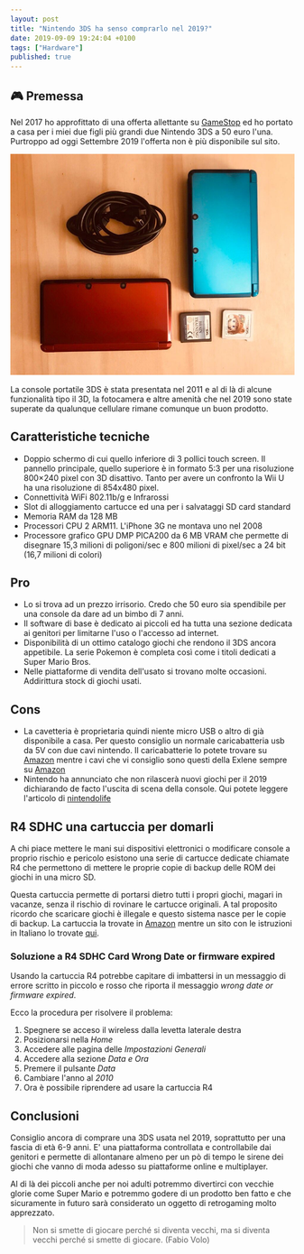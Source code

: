 ```yaml
---
layout: post
title: "Nintendo 3DS ha senso comprarlo nel 2019?"
date: 2019-09-09 19:24:04 +0100
tags: ["Hardware"]
published: true
---
```


## :video_game: Premessa

Nel 2017 ho approfittato di una offerta allettante su [GameStop](<[https://www.gamestop.it](https://www.gamestop.it/)>) ed ho portato a casa per i miei due figli più grandi due Nintendo 3DS a 50 euro l'una. Purtroppo ad oggi Settembre 2019 l'offerta non è più disponibile sul sito.

![N3DS](./2019-09-09_3ds.jpeg)

La console portatile 3DS è stata presentata nel 2011 e al di là di alcune funzionalità tipo il 3D, la fotocamera e altre amenità che nel 2019 sono state superate da qualunque cellulare rimane comunque un buon prodotto.

## Caratteristiche tecniche

- Doppio schermo di cui quello inferiore di 3 pollici touch screen. Il pannello principale, quello superiore è in formato 5:3 per una risoluzione 800×240 pixel con 3D disattivo. Tanto per avere un confronto la Wii U ha una risoluzione di 854x480 pixel.
- Connettività WiFi 802.11b/g e Infrarossi
- Slot di alloggiamento cartucce ed una per i salvataggi SD card standard
- Memoria RAM da 128 MB
- Processori CPU 2 ARM11. L'iPhone 3G ne montava uno nel 2008
- Processore grafico GPU DMP PICA200 da 6 MB VRAM che permette di disegnare 15,3 milioni di poligoni/sec e 800 milioni di pixel/sec a 24 bit (16,7 milioni di colori)

## Pro

- Lo si trova ad un prezzo irrisorio. Credo che 50 euro sia spendibile per una console da dare ad un bimbo di 7 anni.
- Il software di base è dedicato ai piccoli ed ha tutta una sezione dedicata ai genitori per limitarne l'uso o l'accesso ad internet.
- Disponibilità di un ottimo catalogo giochi che rendono il 3DS ancora appetibile. La serie Pokemon è completa così come i titoli dedicati a Super Mario Bros.
- Nelle piattaforme di vendita dell'usato si trovano molte occasioni. Addirittura stock di giochi usati.

## Cons

- La cavetteria è proprietaria quindi niente micro USB o altro di già disponibile a casa. Per questo consiglio un normale caricabatteria usb da 5V con due cavi nintendo. Il caricabatterie lo potete trovare su [Amazon](https://www.amazon.it/AmazonBasics-Caricabatterie-parete-porte-Nero/dp/B0773BH9ML/ref=pd_sbs_23_2/260-0166404-6364166?_encoding=UTF8&pd_rd_i=B0773BH9ML&pd_rd_r=fb0e33f4-ee14-402a-b8c3-9ad485563daf&pd_rd_w=bn2Rv&pd_rd_wg=diBgn&pf_rd_p=37660d27-94f1-4ebe-be01-184b332a9b15&pf_rd_r=HJSTEGPDMC7PPWQ15XHF&psc=1&refRID=HJSTEGPDMC7PPWQ15XHF) mentre i cavi che vi consiglio sono questi della Exlene sempre su [Amazon](https://www.amazon.it/gp/product/B07GS3P5DJ/ref=ppx_od_dt_b_asin_title_s00?ie=UTF8&psc=1)
- Nintendo ha annunciato che non rilascerà nuovi giochi per il 2019 dichiarando de facto l'uscita di scena della console. Qui potete leggere l'articolo di [nintendolife](http://www.nintendolife.com/news/2019/06/nintendo_reiterates_it_has_no_games_to_announce_for_3ds_but_says_its_still_an_important_device)

## R4 SDHC una cartuccia per domarli

A chi piace mettere le mani sui dispositivi elettronici o modificare console a proprio rischio e pericolo esistono una serie di cartucce dedicate chiamate R4 che permettono di mettere le proprie copie di backup delle ROM dei giochi in una micro SD.

Questa cartuccia permette di portarsi dietro tutti i propri giochi, magari in vacanze, senza il rischio di rovinare le cartucce originali. A tal proposito ricordo che scaricare giochi è illegale e questo sistema nasce per le copie di backup.
La cartuccia la trovate in [Amazon](https://www.amazon.it/s?k=r4+sdhc&__mk_it_IT=%C3%85M%C3%85%C5%BD%C3%95%C3%91&ref=nb_sb_noss_2) mentre un sito con le istruzioni in Italiano lo trovate [qui](http://www.r4-r4i.it/products/R4-SDHC-Dual-Core-p-9.html).

### Soluzione a R4 SDHC Card Wrong Date or firmware expired

Usando la cartuccia R4 potrebbe capitare di imbattersi in un messaggio di errore scritto in piccolo e rosso che riporta il messaggio _wrong date or firmware expired_.

Ecco la procedura per risolvere il problema:

1. Spegnere se acceso il wireless dalla levetta laterale destra
2. Posizionarsi nella _Home_
3. Accedere alle pagina delle _Impostazioni Generali_
4. Accedere alla sezione _Data e Ora_
5. Premere il pulsante _Data_
6. Cambiare l'anno al _2010_
7. Ora è possibile riprendere ad usare la cartuccia R4

## Conclusioni

Consiglio ancora di comprare una 3DS usata nel 2019, soprattutto per una fascia di età 6-9 anni. E' una piattaforma controllata e controllabile dai genitori e permette di allontanare almeno per un pò di tempo le sirene dei giochi che vanno di moda adesso su piattaforme online e multiplayer.

Al di là dei piccoli anche per noi adulti potremmo divertirci con vecchie glorie come Super Mario e potremmo godere di un prodotto ben fatto e che sicuramente in futuro sarà considerato un oggetto di retrogaming molto apprezzato.

> Non si smette di giocare perché si diventa vecchi, ma si diventa vecchi perché si smette di giocare. (Fabio Volo)
